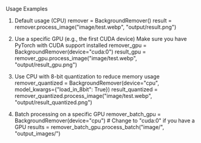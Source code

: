 Usage Examples

1. Default usage (CPU)
remover = BackgroundRemover()
result = remover.process_image("image/test.webp", "output/result.png")


2. Use a specific GPU (e.g., the first CUDA device)
Make sure you have PyTorch with CUDA support installed
remover_gpu = BackgroundRemover(device="cuda:0")
result_gpu = remover_gpu.process_image("image/test.webp", "output/result_gpu.png")


3. Use CPU with 8-bit quantization to reduce memory usage
remover_quantized = BackgroundRemover(device="cpu", model_kwargs={"load_in_8bit": True})
result_quantized = remover_quantized.process_image("image/test.webp", "output/result_quantized.png")


4. Batch processing on a specific GPU
remover_batch_gpu = BackgroundRemover(device="cpu") # Change to "cuda:0" if you have a GPU
results = remover_batch_gpu.process_batch("image/", "output_images/")